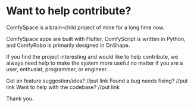 # Want to help contribute?
ComfySpace is a brain-child project of mine for a long time now.

ComfySpace apps are built with Flutter, ComfyScript is written in Python, and ComfyRobo is primarily designed in OnShape.

If you find the project interesting and would like to help contribute, we always need help to make the system more useful no matter if you are a user, enthusiat, programmer, or engineer.

Got an feature suggestion/idea? //put link 
Found a bug needs fixing? //put link
Want to help with the codebase? //put link

Thank you.